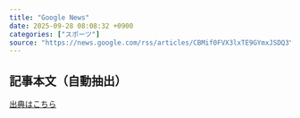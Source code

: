 ```yaml
---
title: "Google News"
date: 2025-09-28 08:08:32 +0900
categories: ["スポーツ"]
source: "https://news.google.com/rss/articles/CBMif0FVX3lxTE9GYmxJSDQ3YXB1MU1jaVFPMm9Nc2lCRDBFMFZpSXdSUnc4d3NrTUs0eWpYcHE1UjJPZmp0bENQN2xmVl9NWEVfQy1jdWNTV3lTZWg5cjc0NjF4emdRNFpxazdnRjlwb0NNdEZ3Y3lEQUpqT1JZbnpudFF5a3p3RVE?oc=5"
---
```


## 記事本文（自動抽出）
<body class="y0K44d EA71Tc" id="readabilityBody"></body>

[出典はこちら](https://news.google.com/rss/articles/CBMif0FVX3lxTE9GYmxJSDQ3YXB1MU1jaVFPMm9Nc2lCRDBFMFZpSXdSUnc4d3NrTUs0eWpYcHE1UjJPZmp0bENQN2xmVl9NWEVfQy1jdWNTV3lTZWg5cjc0NjF4emdRNFpxazdnRjlwb0NNdEZ3Y3lEQUpqT1JZbnpudFF5a3p3RVE?oc=5)

